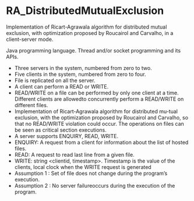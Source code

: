 # RA_DistributedMutualExclusion
Implementation of Ricart-Agrawala algorithm for distributed mutual exclusion, with optimization proposed by Roucairol and Carvalho, in a client-server mode.

Java programming language. Thread and/or socket programming and its APIs.

* Three servers in the system, numbered from zero to two.
* Five clients in the system, numbered from zero to four.
* File is replicated on all the server.
* A client can perform a READ or WRITE.
*  READ/WRITE on a file can be performed by only one client at a time. Different clients are allowedto concurrently perform a READ/WRITE on different files.
* Implementation of Ricart-Agrawala algorithm for distributed mu-tual exclusion, with the optimization proposed by Roucairol and Carvalho, so that no READ/WRITE violation could occur. The operations on files can be seen as critical section executions.
* A server supports ENQUIRY, READ, WRITE.
* ENQUIRY: A request from a client for information about the list of hosted files.
* READ: A request to read last line from a given file.
* WRITE: string <clientid, timestamp>. Timestamp is the value of the clients, local clock when the WRITE request is generated
* Assumption 1 : Set of file does not change during the program’s execution.
* Assumption 2 : No server failureoccurs during the execution of the program.
